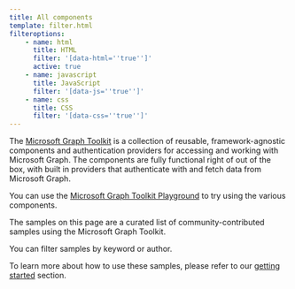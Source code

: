 ```yaml
---
title: All components
template: filter.html
filteroptions:
    - name: html
      title: HTML
      filter: '[data-html=''true'']'
      active: true
    - name: javascript
      title: JavaScript
      filter: '[data-js=''true'']'
    - name: css
      title: CSS
      filter: '[data-css=''true'']'
---
```


The [Microsoft Graph Toolkit](https://docs.microsoft.com/graph/toolkit/overview) is a collection of reusable, framework-agnostic components and authentication providers for accessing and working with Microsoft Graph. The components are fully functional right of out of the box, with built in providers that authenticate with and fetch data from Microsoft Graph.

You can use the [Microsoft Graph Toolkit Playground](https://aka.ms/mgt/dev/) to try using the various components.

The samples on this page are a curated list of community-contributed samples using the Microsoft Graph Toolkit. 

You can filter samples by keyword or author.

To learn more about how to use these samples, please refer to our [getting started](./gettingstarted/index.md) section.
